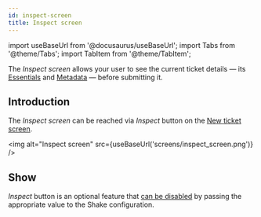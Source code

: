 ```yaml
---
id: inspect-screen
title: Inspect screen
---
```

import useBaseUrl from '@docusaurus/useBaseUrl';
import Tabs from '@theme/Tabs';
import TabItem from '@theme/TabItem';

The *Inspect screen* allows your user to see the current ticket details — its [Essentials](android/essentials.md) and [Metadata](android/metadata.md) — before submitting it.

## Introduction

The *Inspect screen* can be reached via *Inspect* button on the [New ticket screen](android/new-ticket-screen.md).

<img
  alt="Inspect screen"
  src={useBaseUrl('screens/inspect_screen.png')}
/>


## Show

*Inspect* button is an optional feature that [can be disabled](android/inspect.md) by passing the appropriate value to the Shake configuration.